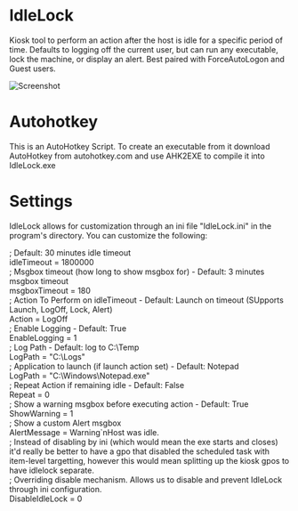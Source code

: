 # IdleLock
Kiosk tool to perform an action after the host is idle for a specific period of time.  Defaults to logging off the current user, but can run any executable, lock the machine, or display an alert.  Best paired with ForceAutoLogon and Guest users.

![Screenshot](screenshot.png)

# Autohotkey
This is an AutoHotkey Script. To create an executable from it download AutoHotkey from autohotkey.com and use AHK2EXE to compile it into IdleLock.exe

# Settings
IdleLock allows for customization through an ini file "IdleLock.ini" in the program's directory.
You can customize the following:

; Default: 30 minutes idle timeout  
idleTimeout = 1800000  
; Msgbox timeout (how long to show msgbox for) - Default: 3 minutes msgbox timeout  
msgboxTimeout = 180  
; Action To Perform on idleTimeout - Default: Launch on timeout (SUpports Launch, LogOff, Lock, Alert)  
Action = LogOff  
; Enable Logging - Default: True  
EnableLogging = 1  
; Log Path - Default: log to C:\Temp  
LogPath = "C:\Logs\"  
; Application to launch (if launch action set) - Default: Notepad  
LogPath = "C:\Windows\Notepad.exe"  
; Repeat Action if remaining idle - Default: False  
Repeat = 0  
; Show a warning msgbox before executing action - Default: True  
ShowWarning = 1  
; Show a custom Alert msgbox  
AlertMessage = Warning`nHost was idle.  
; Instead of disabling by ini (which would mean the exe starts and closes) it'd really be better to have a gpo that disabled the scheduled task with item-level targetting, however this would mean splitting up the kiosk gpos to have idlelock separate.  
; Overriding disable mechanism. Allows us to disable and prevent IdleLock through ini configuration.  
DisableIdleLock = 0  
